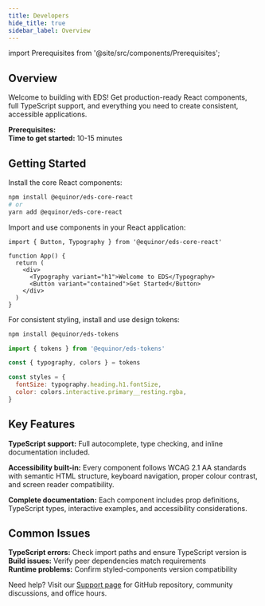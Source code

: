 ```yaml
---
title: Developers
hide_title: true
sidebar_label: Overview
---
```


import Prerequisites from '@site/src/components/Prerequisites';

## Overview

Welcome to building with EDS! Get production-ready React components, full TypeScript support, and everything you need to create consistent, accessible applications.

**Prerequisites:** <Prerequisites minimal />  
**Time to get started:** 10-15 minutes

## Getting Started

Install the core React components:

```bash
npm install @equinor/eds-core-react
# or
yarn add @equinor/eds-core-react
```

Import and use components in your React application:

```tsx
import { Button, Typography } from '@equinor/eds-core-react'

function App() {
  return (
    <div>
      <Typography variant="h1">Welcome to EDS</Typography>
      <Button variant="contained">Get Started</Button>
    </div>
  )
}
```

For consistent styling, install and use design tokens:

```bash
npm install @equinor/eds-tokens
```

```javascript
import { tokens } from '@equinor/eds-tokens'

const { typography, colors } = tokens

const styles = {
  fontSize: typography.heading.h1.fontSize,
  color: colors.interactive.primary__resting.rgba,
}
```

## Key Features

**TypeScript support:** Full autocomplete, type checking, and inline documentation included.

**Accessibility built-in:** Every component follows WCAG 2.1 AA standards with semantic HTML structure, keyboard navigation, proper colour contrast, and screen reader compatibility.

**Complete documentation:** Each component includes prop definitions, TypeScript types, interactive examples, and accessibility considerations.

## Common Issues

**TypeScript errors:** Check import paths and ensure TypeScript version is <Prerequisites />  
**Build issues:** Verify peer dependencies match requirements  
**Runtime problems:** Confirm styled-components version compatibility

Need help? Visit our [Support page](../../../support/support.md) for GitHub repository, community discussions, and office hours.

